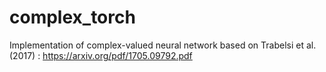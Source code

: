 # complex_torch

Implementation of complex-valued neural network based on Trabelsi et al. (2017) : https://arxiv.org/pdf/1705.09792.pdf

